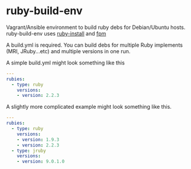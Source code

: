 # ruby-build-env
Vagrant/Ansible environment to build ruby debs for Debian/Ubuntu hosts. ruby-build-env uses [ruby-install](https://github.com/postmodern/ruby-install) and [fpm](https://github.com/jordansissel/fpm)

[issues]: https://github.com/yourabi/ruby-build-env/issues
[new-issue]: https://github.com/yourabi/ruby-build-env/issues/new

A build.yml is required. You can build debs for multiple Ruby implements (MRI, JRuby...etc) and multiple versions in one run.

A simple build.yml might look something like this

```yaml
---
rubies:
  - type: ruby
    versions:
    - version: 2.2.3
```

A slightly more complicated example might look something like this.

```yaml
---
rubies:
  - type: ruby
    versions:
    - version: 1.9.3
    - version: 2.2.3
  - type: jruby
    versions:
    - version: 9.0.1.0
```
